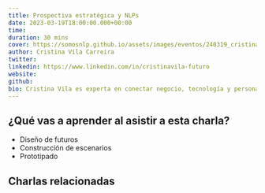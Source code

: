 ```yaml
---
title: Prospectiva estratégica y NLPs
date: 2023-03-19T18:00:00.000+00:00
time:
duration: 30 mins
cover: https://somosnlp.github.io/assets/images/eventos/240319_cristina_vila.jpg
author: Cristina Vila Carreira
twitter: 
linkedin: https://www.linkedin.com/in/cristinavila-futuro
website: 
github: 
bio: Cristina Vila es experta en conectar negocio, tecnología y personas. Ingeniera de Teleco, Máster en Informática y actualmente cursando Máster de Ciencias Cognitivas. Ha ocupado puestos de responsabilidad en diferentes compañías de seguros siendo elegida 40u40 por INESE-AJPS. Actualmente trabaja como asesora con ADL en el sector asegurador y mentora en start-ups. Ejerce de formadora en escuelas de negocio (ISDI, ESIC, etc). Como conferenciante participa en foros de temáticas como futuro, tecnología, salud o diversidad. En septiembre lanzó el libro "Prepara tu organización para el futuro".
---
```


<EventSummary
    description="Contaremos metodologías de diseño de futuros que podáis aplicar para traer al presente casos de uso de futuro de las tecnologías relacionadas con NLPs"
    poster="https://somosnlp.github.io/assets/images/eventos/240319_cristina_vila.jpg"
    video="https://www.youtube.com/embed/3StMUo_bqic"
    tema=12
    nivel=1
    name="Cristina Vila Carreira"
    website=""
    twitter=""
    linkedin="https://www.linkedin.com/in/cristinavila-futuro"
    github=""
    bio="Cristina Vila es experta en conectar negocio, tecnología y personas. Ingeniera de Teleco, Máster en Informática y actualmente cursando Máster de Ciencias Cognitivas. Ha ocupado puestos de responsabilidad en diferentes compañías de seguros siendo elegida 40u40 por INESE-AJPS. Actualmente trabaja como asesora con ADL en el sector asegurador y mentora en start-ups. Ejerce de formadora en escuelas de negocio (ISDI, ESIC, etc). Como conferenciante participa en foros de temáticas como futuro, tecnología, salud o diversidad. En septiembre lanzó el libro 'Prepara tu organización para el futuro'."
/>

## ¿Qué vas a aprender al asistir a esta charla?
- Diseño de futuros
- Construcción de escenarios
- Prototipado

## Charlas relacionadas
